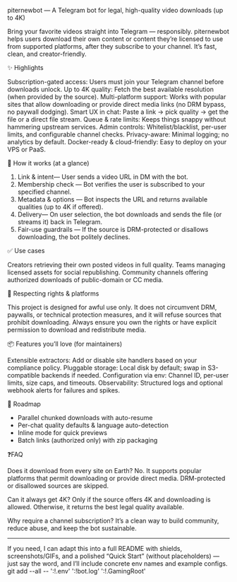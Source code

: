 piternewbot  — A Telegram bot for legal, high-quality video downloads (up to 4K)

Bring your favorite videos straight into Telegram — responsibly. piternewbot helps users download their own content or content they’re licensed to use from supported platforms, after they subscribe to your channel. It’s fast, clean, and creator-friendly.

✨ Highlights

Subscription-gated access: Users must join your Telegram channel before downloads unlock.
Up to 4K quality: Fetch the best available resolution (when provided by the source).
Multi-platform support: Works with popular sites that allow downloading or provide direct media links (no DRM bypass, no paywall dodging).
Smart UX in chat: Paste a link → pick quality → get the file or a direct file stream.
Queue & rate limits: Keeps things snappy without hammering upstream services.
Admin controls: Whitelist/blacklist, per-user limits, and configurable channel checks.
Privacy-aware: Minimal logging; no analytics by default.
Docker-ready & cloud-friendly: Easy to deploy on your VPS or PaaS.

🧠 How it works (at a glance)

1. Link & intent— User sends a video URL in DM with the bot.
2. Membership check — Bot verifies the user is subscribed to your specified channel.
3. Metadata & options — Bot inspects the URL and returns available qualities (up to 4K if offered).
4. Delivery— On user selection, the bot downloads and sends the file (or streams it) back in Telegram.
5. Fair-use guardrails — If the source is DRM-protected or disallows downloading, the bot politely declines.

✅ Use cases

Creators retrieving their own posted videos in full quality.
Teams managing licensed assets for social republishing.
Community channels offering authorized downloads of public-domain or CC media.

🔐 Respecting rights & platforms

This project is designed for awful use only. It does not circumvent DRM, paywalls, or technical protection measures, and it will refuse sources that prohibit downloading. Always ensure you own the rights or have explicit permission to download and redistribute media.

 📦 Features you’ll love (for maintainers)

Extensible extractors: Add or disable site handlers based on your compliance policy.
Pluggable storage: Local disk by default; swap in S3-compatible backends if needed.
Configuration via env: Channel ID, per-user limits, size caps, and timeouts.
Observability: Structured logs and optional webhook alerts for failures and spikes.

🚀 Roadmap

* Parallel chunked downloads with auto-resume
* Per-chat quality defaults & language auto-detection
* Inline mode for quick previews
* Batch links (authorized only) with zip packaging

❓FAQ

Does it download from every site on Earth?
No. It supports popular platforms that permit downloading or provide direct media. DRM-protected or disallowed sources are skipped.

Can it always get 4K?
Only if the source offers 4K and downloading is allowed. Otherwise, it returns the best legal quality available.

Why require a channel subscription?
It’s a clean way to build community, reduce abuse, and keep the bot sustainable.

---

If you need, I can adapt this into a full README with shields, screenshots/GIFs, and a polished “Quick Start” (without placeholders) — just say the word, and I’ll include concrete env names and example configs.
git add --all -- ':!.env' ':!bot.log' ':!.GamingRoot'

